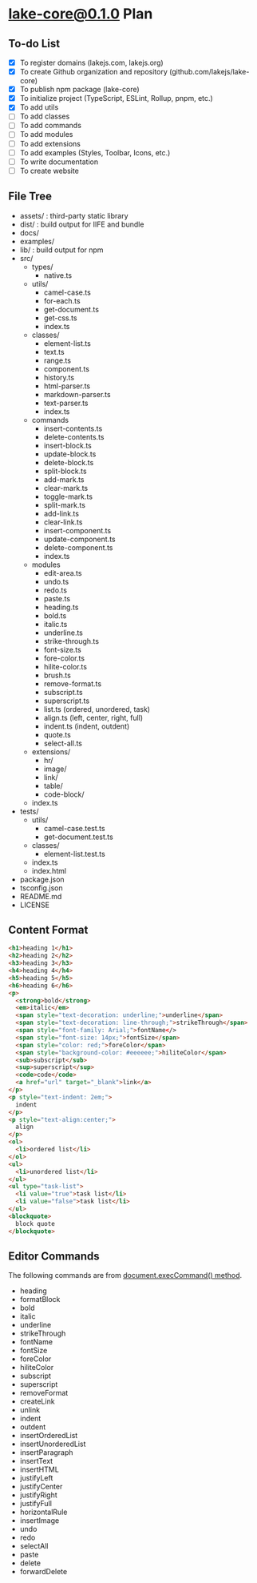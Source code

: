 # lake-core@0.1.0 Plan

## To-do List

* [X] To register domains (lakejs.com, lakejs.org)
* [X] To create Github organization and repository (github.com/lakejs/lake-core)
* [X] To publish npm package (lake-core)
* [X] To initialize project (TypeScript, ESLint, Rollup, pnpm, etc.)
* [X] To add utils
* [ ] To add classes
* [ ] To add commands
* [ ] To add modules
* [ ] To add extensions
* [ ] To add examples (Styles, Toolbar, Icons, etc.)
* [ ] To write documentation
* [ ] To create website

## File Tree

* assets/ : third-party static library
* dist/ : build output for IIFE and bundle
* docs/
* examples/
* lib/ : build output for npm
* src/
  * types/
    * native.ts
  * utils/
    * camel-case.ts
    * for-each.ts
    * get-document.ts
    * get-css.ts
    * index.ts
  * classes/
    * element-list.ts
    * text.ts
    * range.ts
    * component.ts
    * history.ts
    * html-parser.ts
    * markdown-parser.ts
    * text-parser.ts
    * index.ts
  * commands
    * insert-contents.ts
    * delete-contents.ts
    * insert-block.ts
    * update-block.ts
    * delete-block.ts
    * split-block.ts
    * add-mark.ts
    * clear-mark.ts
    * toggle-mark.ts
    * split-mark.ts
    * add-link.ts
    * clear-link.ts
    * insert-component.ts
    * update-component.ts
    * delete-component.ts
    * index.ts
  * modules
    * edit-area.ts
    * undo.ts
    * redo.ts
    * paste.ts
    * heading.ts
    * bold.ts
    * italic.ts
    * underline.ts
    * strike-through.ts
    * font-size.ts
    * fore-color.ts
    * hilite-color.ts
    * brush.ts
    * remove-format.ts
    * subscript.ts
    * superscript.ts
    * list.ts (ordered, unordered, task)
    * align.ts (left, center, right, full)
    * indent.ts (indent, outdent)
    * quote.ts
    * select-all.ts
  * extensions/
    * hr/
    * image/
    * link/
    * table/
    * code-block/
  * index.ts
* tests/
  * utils/
    * camel-case.test.ts
    * get-document.test.ts
  * classes/
    * element-list.test.ts
  * index.ts
  * index.html
* package.json
* tsconfig.json
* README.md
* LICENSE

## Content Format

```html
<h1>heading 1</h1>
<h2>heading 2</h2>
<h3>heading 3</h3>
<h4>heading 4</h4>
<h5>heading 5</h5>
<h6>heading 6</h6>
<p>
  <strong>bold</strong>
  <em>italic</em>
  <span style="text-decoration: underline;">underline</span>
  <span style="text-decoration: line-through;">strikeThrough</span>
  <span style="font-family: Arial;">fontName</>
  <span style="font-size: 14px;">fontSize</span>
  <span style="color: red;">foreColor</span>
  <span style="background-color: #eeeeee;">hiliteColor</span>
  <sub>subscript</sub>
  <sup>superscript</sup>
  <code>code</code>
  <a href="url" target="_blank">link</a>
</p>
<p style="text-indent: 2em;">
  indent
</p>
<p style="text-align:center;">
  align
</p>
<ol>
  <li>ordered list</li>
</ol>
<ul>
  <li>unordered list</li>
</ul>
<ul type="task-list">
  <li value="true">task list</li>
  <li value="false">task list</li>
</ul>
<blockquote>
  block quote
</blockquote>
```

## Editor Commands

The following commands are from [document.execCommand() method](https://developer.mozilla.org/en-US/docs/Web/API/Document/execCommand).

* heading
* formatBlock
* bold
* italic
* underline
* strikeThrough
* fontName
* fontSize
* foreColor
* hiliteColor
* subscript
* superscript
* removeFormat
* createLink
* unlink
* indent
* outdent
* insertOrderedList
* insertUnorderedList
* insertParagraph
* insertText
* insertHTML
* justifyLeft
* justifyCenter
* justifyRight
* justifyFull
* horizontalRule
* insertImage
* undo
* redo
* selectAll
* paste
* delete
* forwardDelete
